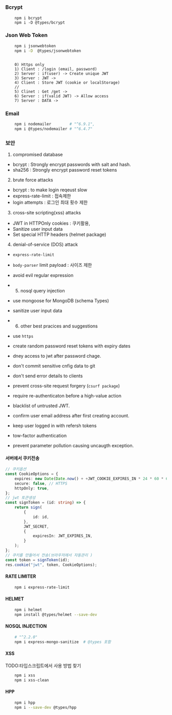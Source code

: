 #

### Bcrypt

```
    npm i bcrypt
    npm i -D @types/bcrypt
```

### Json Web Token

```sh
    npm i jsonwebtoken
    npm i -D  @types/jsonwebtoken
```

```

    0) Https only
    1) Client : /login (email, password)
    2) Server : if(user) -> Create unique JWT
    3) Server : JWT ->
    4) Client : Store JWT (cookie or localStorage)
    //
    5) Clinet : Get /get ->
    6) Server : if(valid JWT) -> Allow access
    7) Server : DATA ->
```

### Email

```sh
    npm i nodemailer        # "^6.9.1",
    npm i @types/nodemailer # "^6.4.7"

```

### 보안

1. compromised database

- bcrypt : Strongly encrypt passwords with salt and hash.
- sha256 : Strongly encrypt password reset tokens

2. brute force attacks

- bcrypt : to make login reqeust slow
- express-rate-limit : 접속제한
- login attempts : 로그인 최대 횟수 제한

3. cross-site scripting(xss) attacks

- JWT in HTTPOnly cookies : 쿠키활용,
- Sanitize user input data
- Set special HTTP headers (helmet package)

4. denial-of-service (DOS) attack

- `express-rate-limit`
- `body-parser` limit payload : 사이즈 제한
- avoid evil regular expression

- 5. nosql query injection
- use mongoose for MongoDB (schema Types)
- sanitize user input data

- 6. other best pracices and suggestions
- use `https`
- create random password reset tokens with expiry dates
- dney access to jwt after password chage.
- don't commit sensitive cnfig data to git
- don't send error details to clients
- prevent cross-site request forgery (`csurf package`)
- require re-authenticaton before a high-value action
- blacklist of untrusted JWT.
- confirm user email address after first creating account.
- keep user logged in with refersh tokens
- tow-factor authentication
- prevent parameter pollution causing uncaugth exception.

#### 서버에서 쿠키전송

```ts
// 쿠키옵션
const CookieOptions = {
	expires: new Date(Date.now() + +JWT_COOKIE_EXPIRES_IN * 24 * 60 * 60 * 1000),
	secure: false, // HTTPS
	httpOnly: true,
};
// jwt 토큰생성
const signToken = (id: string) => {
	return sign(
		{
			id: id,
		},
		JWT_SECRET,
		{
			expiresIn: JWT_EXPIRES_IN,
		}
	);
};
// 쿠키를 만들어서 전송(브라우저에서 자동관리 )
const token = signToken(id);
res.cookie("jwt", token, CookieOptions);
```

#### RATE LIMITER

```sh
    npm i express-rate-limit

```

#### HELMET

```sh
    npm i helmet
    npm install @types/helmet --save-dev
```

#### NOSQL INJECTION

```sh
    # "^2.2.0"
    npm i express-mongo-sanitize  # @types 포함
```

#### XSS

TODO:타입스크립트에서 사용 방법 찾기

```sh
    npm i xss
    npm i xss-clean
```

#### HPP

```sh
    npm i hpp
    npm i --save-dev @types/hpp
```
